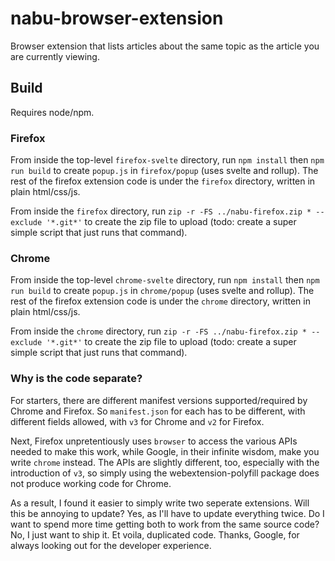# nabu-browser-extension
Browser extension that lists articles about the same topic as the article you are currently viewing.

## Build

Requires node/npm.

### Firefox

From inside the top-level `firefox-svelte` directory, run `npm install` then `npm run build` to create `popup.js` in `firefox/popup` (uses svelte and rollup). The rest of the firefox extension code is under the `firefox` directory, written in plain html/css/js.

From inside the `firefox` directory, run `zip -r -FS ../nabu-firefox.zip * --exclude '*.git*'` to create the zip file to upload (todo: create a super simple script that just runs that command).

### Chrome

From inside the top-level `chrome-svelte` directory, run `npm install` then `npm run build` to create `popup.js` in `chrome/popup` (uses svelte and rollup). The rest of the firefox extension code is under the `chrome` directory, written in plain html/css/js.

From inside the `chrome` directory, run `zip -r -FS ../nabu-firefox.zip * --exclude '*.git*'` to create the zip file to upload (todo: create a super simple script that just runs that command).

### Why is the code separate?
For starters, there are different manifest versions supported/required by Chrome and Firefox. So `manifest.json` for each has to be different, with different fields allowed, with `v3` for Chrome and `v2` for Firefox.

Next, Firefox unpretentiously uses `browser` to access the various APIs needed to make this work, while Google, in their infinite wisdom, make you write `chrome` instead. The APIs are slightly different, too, especially with the introduction of `v3`, so simply using the webextension-polyfill package does not produce working code for Chrome.

As a result, I found it easier to simply write two seperate extensions. Will this be annoying to update? Yes, as I'll have to update everything twice. Do I want to spend more time getting both to work from the same source code? No, I just want to ship it. Et voila, duplicated code. Thanks, Google, for always looking out for the developer experience.